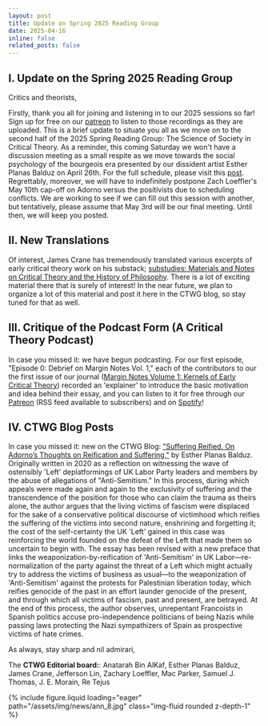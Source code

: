 ```yaml
---
layout: post
title: Update on Spring 2025 Reading Group
date: 2025-04-16
inline: false
related_posts: false
---
```


## I. Update on the Spring 2025 Reading Group

Critics and theorists,

Firstly, thank you all for joining and listening in to our 2025 sessions so far! Sign up for free on our [patreon](https://patreon.com/crittheoryworkgroup) to listen to those recordings as they are uploaded. This is a brief update to situate you all as we move on to the second half of the 2025 Spring Reading Group: The Science of Society in Critical Theory. As a reminder, this coming Saturday we won't have a discussion meeting as a small respite as we move towards the social psychology of the bourgeois era presented by our dissident artist Esther Planas Balduz on April 26th. For the full schedule, please visit this [post](/news/announcement_7). Regrettably, moreover, we will have to indefinitely postpone Zach Loeffler's May 10th cap-off on Adorno versus the positivists due to scheduling conflicts. We are working to see if we can fill out this session with another, but tentatively, please assume that May 3rd will be our final meeting. Until then, we will keep you posted.


## II. New Translations

Of interest, James Crane has tremendously translated various excerpts of early critical theory work on his substack; [substudies: Materials and Notes on Critical Theory and the History of Philosophy](https://jamescrane.substack.com/). There is a lot of exciting material there that is surely of interest! In the near future, we plan to organize a lot of this material and post it here in the CTWG blog, so stay tuned for that as well.

## III. Critique of the Podcast Form (A Critical Theory Podcast)

In case you missed it: we have begun podcasting. For our first episode, "Episode 0: Debrief on Margin Notes Vol. 1," each of the contributors to our the first issue of our journal (<a href="/projects/1_project/">Margin Notes Volume 1: Kernels of Early Critical Theory</a>) recorded an 'explainer' to introduce the basic motivation and idea behind their essay, and you can listen to it for free through our [Patreon](https://www.patreon.com/posts/episode-0-mn1-124436274?utm_medium=clipboard_copy&utm_source=copyLink&utm_campaign=postshare_creator&utm_content=join_link) (RSS feed available to subscribers) and on [Spotify](https://open.spotify.com/episode/7C7maufqXfibhBU1joxRcy?si=9NlXBG-RRGGlaw26p-v_4Q)!

## IV. CTWG Blog Posts

In case you missed it: new on the CTWG Blog: <a href="/blog/2025/Antisemitism_and_forgetting/">"Suffering Reified. On Adorno’s Thoughts on Reification and Suffering,"</a> by Esther Planas Balduz. Originally written in 2020 as a reflection on witnessing the wave of ostensibly 'Left' deplatformings of UK Labor Party leaders and members by the abuse of allegations of "Anti-Semitism." In this process, during which appeals were made again and again to the exclusivity of suffering and the transcendence of the position for those who can claim the trauma as theirs alone, the author argues that the living victims of fascism were displaced for the sake of a conservative political discourse of victimhood which reifies the suffering of the victims into second nature, enshrining and forgetting it; the cost of the self-certainty the UK 'Left' gained in this case was reinforcing the world founded on the defeat of the Left that made them so uncertain to begin with. The essay has been revised with a new preface that links the weaponization-by-reification of 'Anti-Semitism' in UK Labor—re-normalization of the party against the threat of a Left which might actually try to address the victims of business as usual—to the weaponization of 'Anti-Semitism' against the protests for Palestinian liberation today, which reifies genocide of the past in an effort launder genocide of the present, and through which all victims of fascism, past and present, are betrayed. At the end of this process, the author observes, unrepentant Francoists in Spanish politics accuse pro-independence politicians of being Nazis while passing laws protecting the Nazi sympathizers of Spain as prospective victims of hate crimes.


As always, stay sharp and nil admirari,

The **CTWG Editorial board:**: Anatarah Bin AlKaf, Esther Planas Balduz, James Crane, Jefferson Lin, Zachary Loeffler, Mac Parker, Samuel J. Thomas, J. E. Morain, Re Tejus

<div class="row mt-3">
    <div class="col-sm mt-3 mt-md-0">
        {% include figure.liquid loading="eager" path="/assets/img/news/ann_8.jpg" class="img-fluid rounded z-depth-1" %}
    </div>
</div>